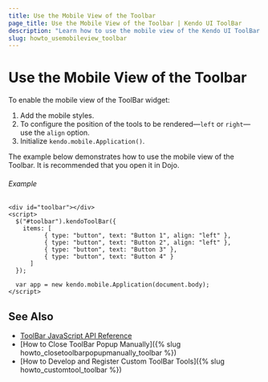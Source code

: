 ```yaml
---
title: Use the Mobile View of the Toolbar
page_title: Use the Mobile View of the Toolbar | Kendo UI ToolBar
description: "Learn how to use the mobile view of the Kendo UI ToolBar widget."
slug: howto_usemobileview_toolbar
---
```


# Use the Mobile View of the Toolbar

To enable the mobile view of the ToolBar widget:

1. Add the mobile styles.
2. To configure the position of the tools to be rendered&mdash;`left` or `right`&mdash;use the `align` option.
3. Initialize `kendo.mobile.Application()`.

The example below demonstrates how to use the mobile view of the Toolbar. It is recommended that you open it in Dojo.

###### Example

```dojo
<div id="toolbar"></div>
<script>
  $("#toolbar").kendoToolBar({
    items: [
          { type: "button", text: "Button 1", align: "left" },
          { type: "button", text: "Button 2", align: "left" },
          { type: "button", text: "Button 3" },
          { type: "button", text: "Button 4" }
      ]
  });

  var app = new kendo.mobile.Application(document.body);
</script>
```

## See Also

* [ToolBar JavaScript API Reference](/api/javascript/ui/toolbar)
* [How to Close ToolBar Popup Manually]({% slug howto_closetoolbarpopupmanually_toolbar %})
* [How to Develop and Register Custom ToolBar Tools]({% slug howto_customtool_toolbar %})
